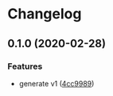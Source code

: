 # Changelog

## 0.1.0 (2020-02-28)


### Features

* generate v1 ([4cc9989](https://www.github.com/googleapis/python-billing/commit/4cc9989c1f29b16aae4d83ba0a657d1c7c0016b4))
